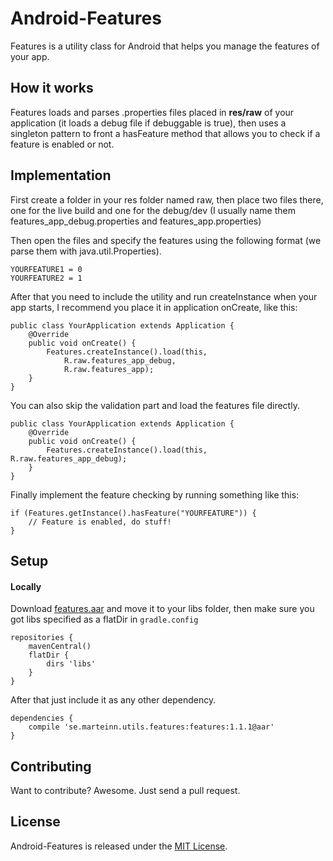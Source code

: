 Android-Features
================

Features is a utility class for Android that helps you manage the features of your app.

## How it works

Features loads and parses .properties files placed in **res/raw** of your application (it loads a debug file if debuggable is true), then uses a singleton pattern to front a hasFeature method that allows you to check if a feature is enabled or not.

## Implementation

First create a folder in your res folder named raw, then place two files there, one for the live build and one for the debug/dev (I usually name them features_app_debug.properties and features_app.properties)

Then open the files and specify the features using the following format (we parse them with java.util.Properties).

    YOURFEATURE1 = 0
    YOURFEATURE2 = 1


After that you need to include the utility and run createInstance when your app starts, I recommend you place it in application onCreate, like this:


    public class YourApplication extends Application {
        @Override
        public void onCreate() {
            Features.createInstance().load(this,
                R.raw.features_app_debug,
                R.raw.features_app);
        }
    }

You can also skip the validation part and load the features file directly.

    public class YourApplication extends Application {
        @Override
        public void onCreate() {
            Features.createInstance().load(this, R.raw.features_app_debug);
        }
    }




Finally implement the feature checking by running something like this:

    if (Features.getInstance().hasFeature("YOURFEATURE")) {
        // Feature is enabled, do stuff!
    }
    
## Setup

#### Locally

Download [features.aar](https://github.com/marteinn/Android-Features/blob/master/dist/features.aar) and move it to your libs folder, then make sure you got libs specified as a flatDir in `gradle.config`
	
	repositories {
	    mavenCentral()
	    flatDir {
	        dirs 'libs'
	    }
	}

After that just include it as any other dependency.
 
	dependencies {
		compile 'se.marteinn.utils.features:features:1.1.1@aar'
	}

## Contributing

Want to contribute? Awesome. Just send a pull request.


## License

Android-Features is released under the [MIT License](http://www.opensource.org/licenses/MIT).
